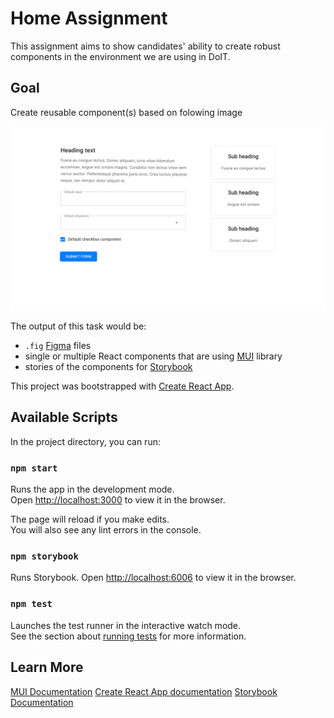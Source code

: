 # Home Assignment

This assignment aims to show candidates' ability to create robust components in the environment we are using in DoIT.

## Goal
Create reusable component(s) based on folowing image

![task](/ux-developer-task.png)

The output of this task would be:

- `.fig` [Figma](https://www.figma.com) files
- single or multiple React components that are using [MUI](https://mui.com) library
- stories of the components for [Storybook](https://storybook.js.org)

This project was bootstrapped with [Create React App](https://github.com/facebook/create-react-app).

## Available Scripts

In the project directory, you can run:

### `npm start`

Runs the app in the development mode.\
Open [http://localhost:3000](http://localhost:3000) to view it in the browser.

The page will reload if you make edits.\
You will also see any lint errors in the console.

### `npm storybook`

Runs Storybook. Open [http://localhost:6006](http://localhost:6006) to view it in the browser.

### `npm test`

Launches the test runner in the interactive watch mode.\
See the section about [running tests](https://facebook.github.io/create-react-app/docs/running-tests) for more information.


## Learn More

[MUI Documentation](https://mui.com/material-ui/getting-started/usage/)
[Create React App documentation](https://facebook.github.io/create-react-app/docs/getting-started)
[Storybook Documentation](https://storybook.js.org/docs/react/writing-stories/introduction)

